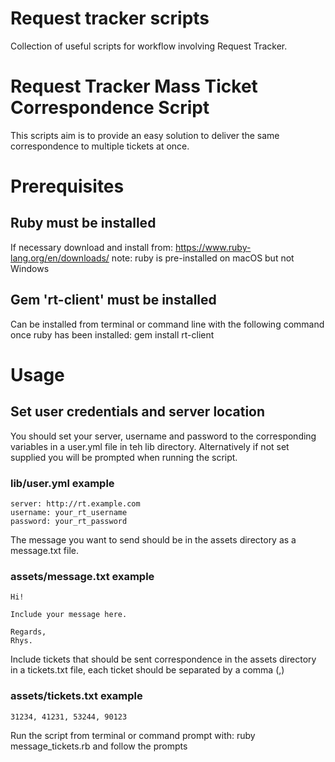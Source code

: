 # Request tracker scripts
Collection of useful scripts for workflow involving Request Tracker. 

# Request Tracker Mass Ticket Correspondence Script
This scripts aim is to provide an easy solution to deliver the same correspondence to multiple tickets at once.

# Prerequisites
## Ruby must be installed
If necessary download and install from:
https://www.ruby-lang.org/en/downloads/
note: ruby is pre-installed on macOS but not Windows

## Gem 'rt-client' must be installed
Can be installed from terminal or command line with the following command once ruby has been installed: gem install rt-client

# Usage
## Set user credentials and server location
You should set your server, username and password to the corresponding variables in a user.yml file in teh lib directory. Alternatively if not set supplied you will be prompted when running the script.
### lib/user.yml example
```
server: http://rt.example.com
username: your_rt_username
password: your_rt_password
```

The message you want to send should be in the assets directory as a message.txt file.
### assets/message.txt example
```
Hi!

Include your message here.

Regards,
Rhys.
```

Include tickets that should be sent correspondence in the assets directory in a tickets.txt file, each ticket should be separated by a comma (,)
### assets/tickets.txt example
```
31234, 41231, 53244, 90123
```

Run the script from terminal or command prompt with: ruby message_tickets.rb and follow the prompts